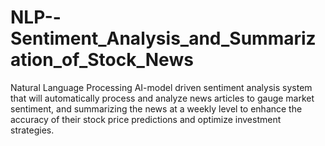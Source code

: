 # NLP--Sentiment_Analysis_and_Summarization_of_Stock_News
Natural Language Processing AI-model driven sentiment analysis system that will automatically process and analyze news articles to gauge market sentiment, and summarizing the news at a weekly level to enhance the accuracy of their stock price predictions and optimize investment strategies.

